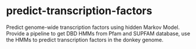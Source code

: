 # predict-transcription-factors
Predict genome-wide transcription factors using hidden Markov Model.
Provide a pipeline to get DBD HMMs from Pfam and SUPFAM database, use the HMMs to predict transcription factors in the donkey genome.
